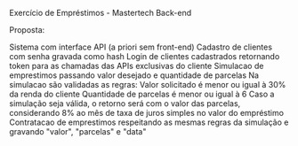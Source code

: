 Exercício de Empréstimos - Mastertech Back-end

Proposta:

Sistema com interface API (a priori sem front-end)
Cadastro de clientes com senha gravada como hash
Login de clientes cadastrados retornando token para as chamadas das APIs exclusivas do cliente
Simulacao de emprestimos passando valor desejado e quantidade de parcelas
Na simulacao são validadas as regras:
    Valor solicitado é menor ou igual à 30% da renda do cliente
    Quantidade de parcelas é menor ou igual à 6
Caso a simulação seja válida, o retorno será com o valor das parcelas, considerando 8% ao mês de taxa de juros simples no valor do empréstimo
Contratacao de emprestimos respeitando as mesmas regras da simulação e gravando "valor", "parcelas" e "data"
